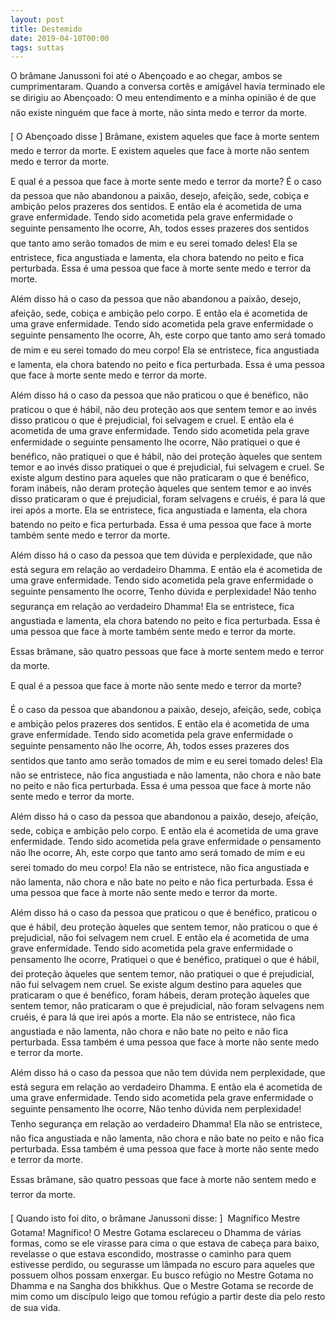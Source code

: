 ```yaml
---
layout: post
title: Destemido
date: 2019-04-10T00:00
tags: suttas
---
```

O brâmane Janussoni foi até o Abençoado e ao chegar, ambos se cumprimentaram. Quando a conversa cortês e amigável havia terminado ele se dirigiu ao Abençoado: O meu entendimento e a minha opinião é de que não existe ninguém que face à morte, não sinta medo e terror da morte.

[ O Abençoado disse ] Brâmane, existem aqueles que face à morte sentem medo e terror da morte. E existem aqueles que face à morte não sentem medo e terror da morte.

E qual é a pessoa que face à morte sente medo e terror da morte? É o caso da pessoa que não abandonou a paixão, desejo, afeição, sede, cobiça e ambição pelos prazeres dos sentidos. E então ela é acometida de uma grave enfermidade. Tendo sido acometida pela grave enfermidade o seguinte pensamento lhe ocorre, Ah, todos esses prazeres dos sentidos que tanto amo serão tomados de mim e eu serei tomado deles! Ela se entristece, fica angustiada e lamenta, ela chora batendo no peito e fica perturbada. Essa é uma pessoa que face à morte sente medo e terror da morte.

Além disso há o caso da pessoa que não abandonou a paixão, desejo, afeição, sede, cobiça e ambição pelo corpo. E então ela é acometida de uma grave enfermidade. Tendo sido acometida pela grave enfermidade o seguinte pensamento lhe ocorre, Ah, este corpo que tanto amo será tomado de mim e eu serei tomado do meu corpo! Ela se entristece, fica angustiada e lamenta, ela chora batendo no peito e fica perturbada. Essa é uma pessoa que face à morte sente medo e terror da morte.

Além disso há o caso da pessoa que não praticou o que é benéfico, não praticou o que é hábil, não deu proteção aos que sentem temor e ao invés disso praticou o que é prejudicial, foi selvagem e cruel. E então ela é acometida de uma grave enfermidade. Tendo sido acometida pela grave enfermidade o seguinte pensamento lhe ocorre, Não pratiquei o que é benéfico, não pratiquei o que é hábil, não dei proteção àqueles que sentem temor e ao invés disso pratiquei o que é prejudicial, fui selvagem e cruel. Se existe algum destino para aqueles que não praticaram o que é benéfico, foram inábeis, não deram proteção àqueles que sentem temor e ao invés disso praticaram o que é prejudicial, foram selvagens e cruéis, é para lá que irei após a morte. Ela se entristece, fica angustiada e lamenta, ela chora batendo no peito e fica perturbada. Essa é uma pessoa que face à morte também sente medo e terror da morte.

Além disso há o caso da pessoa que tem dúvida e perplexidade, que não está segura em relação ao verdadeiro Dhamma. E então ela é acometida de uma grave enfermidade. Tendo sido acometida pela grave enfermidade o seguinte pensamento lhe ocorre, Tenho dúvida e perplexidade! Não tenho segurança em relação ao verdadeiro Dhamma! Ela se entristece, fica angustiada e lamenta, ela chora batendo no peito e fica perturbada. Essa é uma pessoa que face à morte também sente medo e terror da morte.

Essas brâmane, são quatro pessoas que face à morte sentem medo e terror da morte.

E qual é a pessoa que face à morte não sente medo e terror da morte?

É o caso da pessoa que abandonou a paixão, desejo, afeição, sede, cobiça e ambição pelos prazeres dos sentidos. E então ela é acometida de uma grave enfermidade. Tendo sido acometida pela grave enfermidade o seguinte pensamento não lhe ocorre, Ah, todos esses prazeres dos sentidos que tanto amo serão tomados de mim e eu serei tomado deles! Ela não se entristece, não fica angustiada e não lamenta, não chora e não bate no peito e não fica perturbada. Essa é uma pessoa que face à morte não sente medo e terror da morte.

Além disso há o caso da pessoa que abandonou a paixão, desejo, afeição, sede, cobiça e ambição pelo corpo. E então ela é acometida de uma grave enfermidade. Tendo sido acometida pela grave enfermidade o pensamento não lhe ocorre, Ah, este corpo que tanto amo será tomado de mim e eu serei tomado do meu corpo! Ela não se entristece, não fica angustiada e não lamenta, não chora e não bate no peito e não fica perturbada. Essa é uma pessoa que face à morte não sente medo e terror da morte.

Além disso há o caso da pessoa que praticou o que é benéfico, praticou o que é hábil, deu proteção àqueles que sentem temor, não praticou o que é prejudicial, não foi selvagem nem cruel. E então ela é acometida de uma grave enfermidade. Tendo sido acometida pela grave enfermidade o pensamento lhe ocorre, Pratiquei o que é benéfico, pratiquei o que é hábil, dei proteção àqueles que sentem temor, não pratiquei o que é prejudicial, não fui selvagem nem cruel. Se existe algum destino para aqueles que praticaram o que é benéfico, foram hábeis, deram proteção àqueles que sentem temor, não praticaram o que é prejudicial, não foram selvagens nem cruéis, é para lá que irei após a morte. Ela não se entristece, não fica angustiada e não lamenta, não chora e não bate no peito e não fica perturbada. Essa também é uma pessoa que face à morte não sente medo e terror da morte.

Além disso há o caso da pessoa que não tem dúvida nem perplexidade, que está segura em relação ao verdadeiro Dhamma. E então ela é acometida de uma grave enfermidade. Tendo sido acometida pela grave enfermidade o seguinte pensamento lhe ocorre, Não tenho dúvida nem perplexidade! Tenho segurança em relação ao verdadeiro Dhamma! Ela não se entristece, não fica angustiada e não lamenta, não chora e não bate no peito e não fica perturbada. Essa também é uma pessoa que face à morte não sente medo e terror da morte.

Essas brâmane, são quatro pessoas que face à morte não sentem medo e terror da morte.

[ Quando isto foi dito, o brâmane Janussoni disse: ]  Magnífico Mestre Gotama! Magnífico! O Mestre Gotama esclareceu o Dhamma de várias formas, como se ele virasse para cima o que estava de cabeça para baixo, revelasse o que estava escondido, mostrasse o caminho para quem estivesse perdido, ou segurasse um lâmpada no escuro para aqueles que possuem olhos possam enxergar. Eu busco refúgio no Mestre Gotama no Dhamma e na Sangha dos bhikkhus. Que o Mestre Gotama se recorde de mim como um discípulo leigo que tomou refúgio a partir deste dia pelo resto de sua vida.

